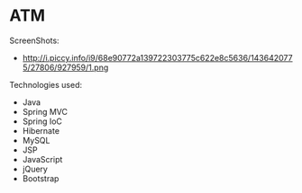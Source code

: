 # ATM

ScreenShots:
- http://i.piccy.info/i9/68e90772a139722303775c622e8c5636/1436420775/27806/927959/1.png

Technologies used:
- Java
- Spring MVC
- Spring IoC
- Hibernate
- MySQL
- JSP
- JavaScript
- jQuery
- Bootstrap
